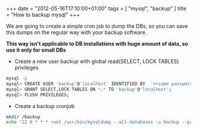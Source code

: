 +++
date = "2012-05-16T17:10:00+01:00"
tags = [ "mysql", "backup" ]
title = "How to backup mysql"
+++

We are going to create a simple cron job to dump the DBs, so you can save this dumps on the regular way with your backup software.

<!-- more -->

**This way isn't applicable to DB installations with huge amount of data, so use it only for small DBs**

- Create a new user backup with global read(SELECT, LOCK TABLES) privileges

```bash
mysql -p
mysql> CREATE USER 'backup'@'localhost' IDENTIFIED BY  '<<some password>>';
mysql> GRANT SELECT,LOCK TABLES ON *.* TO 'backup'@'localhost';
mysql> FLUSH PRIVILEGES;
```

- Create a backup cronjob

```bash
mkdir /backup
echo "22 0 * * * root /usr/bin/mysqldump --all-databases -u backup --password=<<some password>> | gzip > /backup/mysql_dump.sql.gz" >> /etc/crontab
```
